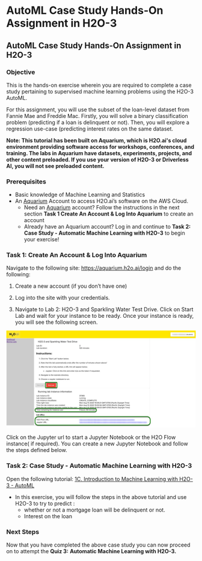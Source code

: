 # AutoML Case Study Hands-On Assignment in H2O-3

## AutoML Case Study Hands-On Assignment in H2O-3

###  Objective

This is the hands-on exercise wherein you are required to complete a case study pertaining to supervised machine learning problems using the H2O-3 AutoML.

For this assignment, you will use the subset of the loan-level dataset from Fannie Mae and Freddie Mac. Firstly, you will solve a binary classification problem (predicting if a loan is delinquent or not). Then, you will explore a regression use-case (predicting interest rates on the same dataset.

**Note: This tutorial has been built on Aquarium, which is H2O.ai's cloud environment providing software access for workshops, conferences, and training. The labs in Aquarium have datasets, experiments, projects, and other content preloaded. If you use your version of H2O-3 or Driverless AI, you will not see preloaded content.**
 
### Prerequisites

- Basic knowledge of Machine Learning and Statistics
- An [Aquarium](https://aquarium.h2o.ai/) Account to access H2O.ai’s software on the AWS Cloud. 
  - Need an [Aquarium](https://aquarium.h2o.ai/) account? Follow the instructions in the next section **Task 1 Create An Account & Log Into Aquarium** to create an account
  - Already have an Aquarium account? Log in and continue to **Task 2: Case Study - Automatic Machine Learning with H2O-3** to begin your exercise!

 
### Task 1: Create An Account & Log Into Aquarium
 
Navigate to the following site: https://aquarium.h2o.ai/login and do the following: 

1) Create a new account (if you don’t have one) 

2) Log into the site with your credentials.

3) Navigate to Lab 2: H2O-3 and Sparkling Water Test Drive. Click on Start Lab and wait for your instance to be ready. Once your instance is ready, you will see the following screen.

![labs-urls](assets/labs-urls.jpg)

Click on the Jupyter url to start a Jupyter Notebook or the H2O Flow instance( if required). You can create a new Jupyter Notebook and follow the steps defined below.
 
### Task 2: Case Study - Automatic Machine Learning with H2O-3

Open the following tutorial: [1C. Introduction to Machine Learning with H2O-3 - AutoML](https://training.h2o.ai/products/1c-introduction-to-machine-learning-with-h2o-3-automl)

- In this exercise, you will follow the steps in the above tutorial and use H2O-3 to try to predict :
  - whether or not a mortgage loan will be delinquent or not.
  - Interest on the loan

### Next Steps

Now that you have completed the above case study you can now proceed on to attempt the **Quiz 3:** **Automatic Machine Learning with H2O-3.**
